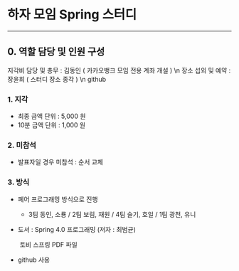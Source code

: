 # 하자 모임 Spring 스터디
---

## 0. 역할 담당 및 인원 구성
지각비 담당 및 총무 : 김동인 ( 카카오뱅크 모임 전용 계좌 개설 ) \n
장소 섭외 및 예약 : 장윤희 ( 스터디 장소 종각 ) \n
github 

### 1. 지각

- 최종 금액 단위 : 5,000 원
- 10분 금액 단위 : 1,000 원

### 2. 미참석

- 발표자일 경우 미참석 : 순서 교체

### 3. 방식 

- 페어 프로그래밍 방식으로 진행

  - 3팀 동인, 소룡 / 2팀 보림, 재원 / 4팀 슬기, 호일 / 1팀 광천, 유니

- 도서 : Spring 4.0 프로그래밍 (저자 : 최범균)

  ​	 토비 스프링 PDF 파일

- github 사용

